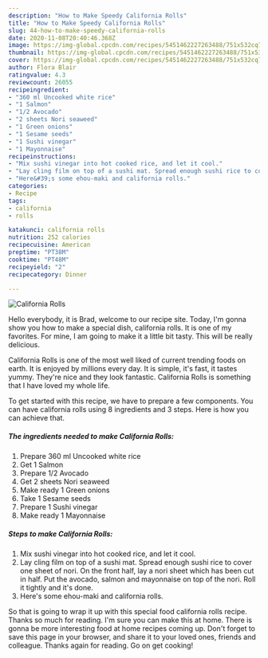 ```yaml
---
description: "How to Make Speedy California Rolls"
title: "How to Make Speedy California Rolls"
slug: 44-how-to-make-speedy-california-rolls
date: 2020-11-08T20:40:46.368Z
image: https://img-global.cpcdn.com/recipes/5451462227263488/751x532cq70/california-rolls-recipe-main-photo.jpg
thumbnail: https://img-global.cpcdn.com/recipes/5451462227263488/751x532cq70/california-rolls-recipe-main-photo.jpg
cover: https://img-global.cpcdn.com/recipes/5451462227263488/751x532cq70/california-rolls-recipe-main-photo.jpg
author: Flora Blair
ratingvalue: 4.3
reviewcount: 26055
recipeingredient:
- "360 ml Uncooked white rice"
- "1 Salmon"
- "1/2 Avocado"
- "2 sheets Nori seaweed"
- "1 Green onions"
- "1 Sesame seeds"
- "1 Sushi vinegar"
- "1 Mayonnaise"
recipeinstructions:
- "Mix sushi vinegar into hot cooked rice, and let it cool."
- "Lay cling film on top of a sushi mat. Spread enough sushi rice to cover one sheet of nori. On the front half, lay a nori sheet which has been cut in half. Put the avocado, salmon and mayonnaise on top of the nori. Roll it tightly and it&#39;s done."
- "Here&#39;s some ehou-maki and california rolls."
categories:
- Recipe
tags:
- california
- rolls

katakunci: california rolls 
nutrition: 252 calories
recipecuisine: American
preptime: "PT38M"
cooktime: "PT48M"
recipeyield: "2"
recipecategory: Dinner

---
```



![California Rolls](https://img-global.cpcdn.com/recipes/5451462227263488/751x532cq70/california-rolls-recipe-main-photo.jpg)

Hello everybody, it is Brad, welcome to our recipe site. Today, I'm gonna show you how to make a special dish, california rolls. It is one of my favorites. For mine, I am going to make it a little bit tasty. This will be really delicious.



California Rolls is one of the most well liked of current trending foods on earth. It is enjoyed by millions every day. It is simple, it's fast, it tastes yummy. They're nice and they look fantastic. California Rolls is something that I have loved my whole life.


To get started with this recipe, we have to prepare a few components. You can have california rolls using 8 ingredients and 3 steps. Here is how you can achieve that.

<!--inarticleads1-->

##### The ingredients needed to make California Rolls:

1. Prepare 360 ml Uncooked white rice
1. Get 1 Salmon
1. Prepare 1/2 Avocado
1. Get 2 sheets Nori seaweed
1. Make ready 1 Green onions
1. Take 1 Sesame seeds
1. Prepare 1 Sushi vinegar
1. Make ready 1 Mayonnaise




<!--inarticleads2-->

##### Steps to make California Rolls:

1. Mix sushi vinegar into hot cooked rice, and let it cool.
1. Lay cling film on top of a sushi mat. Spread enough sushi rice to cover one sheet of nori. On the front half, lay a nori sheet which has been cut in half. Put the avocado, salmon and mayonnaise on top of the nori. Roll it tightly and it&#39;s done.
1. Here&#39;s some ehou-maki and california rolls.




So that is going to wrap it up with this special food california rolls recipe. Thanks so much for reading. I'm sure you can make this at home. There is gonna be more interesting food at home recipes coming up. Don't forget to save this page in your browser, and share it to your loved ones, friends and colleague. Thanks again for reading. Go on get cooking!
